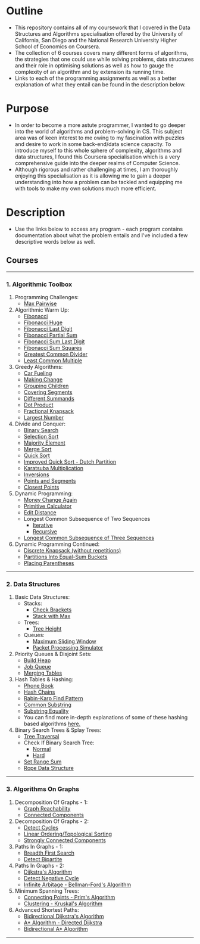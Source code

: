 # Outline
- This repository contains all of my coursework that I covered in the Data Structures and Algorithms specialisation offered by the University of California, San Diego and the National Research University Higher School of Economics on Coursera.
- The collection of 6 courses covers many different forms of algorithms, the strategies that one could use while solving problems, data structures and their role in optimising solutions as well as how to gauge the complexity of an algorithm and by extension its running time.
- Links to each of the programming assignments as well as a better explanation of what they entail can be found in the description below.

# Purpose
- In order to become a more astute programmer, I wanted to go deeper into the world of algorithms and problem-solving in CS. This subject area was of keen interest to me owing to my fascination with puzzles and desire to work in some back-end/data science capacity. To introduce myself to this whole sphere of complexity, algorithms and data structures, I found this Coursera specialisation which is a very comprehensive guide into the deeper realms of Computer Science.
- Although rigorous and rather challenging at times, I am thoroughly enjoying this specialisation as it is allowing me to gain a deeper understanding into how a problem can be tackled and equipping me with tools to make my own solutions much more efficient.

# Description
- Use the links below to access any program - each program contains documentation about what the problem entails and I've included a few descriptive words below as well.

## Courses
---
### 1. Algorithmic Toolbox
1. Programming Challenges:
    - [Max Pairwise](https://github.com/akashvshroff/DSA_Coursera_Specialisation/blob/master/Algorithmic_Toolbox/week1_assigment/max_pairwise.py)
2. Algorithmic Warm Up:
    - [Fibonacci](https://github.com/akashvshroff/DSA_Coursera_Specialisation/blob/master/Algorithmic_Toolbox/week2_assigment/fibonacci.py)
    - [Fibonacci Huge](https://github.com/akashvshroff/DSA_Coursera_Specialisation/blob/master/Algorithmic_Toolbox/week2_assigment/fibonacci_huge.py)
    - [Fibonacci Last Digit](https://github.com/akashvshroff/DSA_Coursera_Specialisation/blob/master/Algorithmic_Toolbox/week2_assigment/fibonacci_last_digit.py)
    - [Fibonacci Partial Sum](https://github.com/akashvshroff/DSA_Coursera_Specialisation/blob/master/Algorithmic_Toolbox/week2_assigment/fibonacci_partial_sum.py)
    - [Fibonacci Sum Last Digit](https://github.com/akashvshroff/DSA_Coursera_Specialisation/blob/master/Algorithmic_Toolbox/week2_assigment/fibonacci_sum_last_digit.py)
    - [Fibonacci Sum Squares](https://github.com/akashvshroff/DSA_Coursera_Specialisation/blob/master/Algorithmic_Toolbox/week2_assigment/fibonacci_sum_squares.py)
    - [Greatest Common Divider](https://github.com/akashvshroff/DSA_Coursera_Specialisation/blob/master/Algorithmic_Toolbox/week2_assigment/gcd.py)
    - [Least Common Multiple](https://github.com/akashvshroff/DSA_Coursera_Specialisation/blob/master/Algorithmic_Toolbox/week2_assigment/lcm.py)
3. Greedy Algorithms:
    - [Car Fueling](https://github.com/akashvshroff/DSA_Coursera_Specialisation/blob/master/Algorithmic_Toolbox/week3_assignment/car_fueling.py)
    - [Making Change](https://github.com/akashvshroff/DSA_Coursera_Specialisation/blob/master/Algorithmic_Toolbox/week3_assignment/change.py)
    - [Grouping Children](https://github.com/akashvshroff/DSA_Coursera_Specialisation/blob/master/Algorithmic_Toolbox/week3_assignment/children_grouping.py)
    - [Covering Segments](https://github.com/akashvshroff/DSA_Coursera_Specialisation/blob/master/Algorithmic_Toolbox/week3_assignment/covering_segments.py)
    - [Different Summands](https://github.com/akashvshroff/DSA_Coursera_Specialisation/blob/master/Algorithmic_Toolbox/week3_assignment/different_summands.py)
    - [Dot Product](https://github.com/akashvshroff/DSA_Coursera_Specialisation/blob/master/Algorithmic_Toolbox/week3_assignment/dot_product.py)
    - [Fractional Knapsack](https://github.com/akashvshroff/DSA_Coursera_Specialisation/blob/master/Algorithmic_Toolbox/week3_assignment/fractional_knapsack.py)
    - [Largest Number](https://github.com/akashvshroff/DSA_Coursera_Specialisation/blob/master/Algorithmic_Toolbox/week3_assignment/largest_number.py)
4. Divide and Conquer:
    - [Binary Search](https://github.com/akashvshroff/DSA_Coursera_Specialisation/blob/master/Algorithmic_Toolbox/week4_assignment/binary_search.py)
    - [Selection Sort](https://github.com/akashvshroff/DSA_Coursera_Specialisation/blob/master/Algorithmic_Toolbox/week4_assignment/selection_sort.py)
    - [Majority Element](https://github.com/akashvshroff/DSA_Coursera_Specialisation/blob/master/Algorithmic_Toolbox/week4_assignment/majority_element.py)
    - [Merge Sort](https://github.com/akashvshroff/DSA_Coursera_Specialisation/blob/master/Algorithmic_Toolbox/week4_assignment/merge_sort.py)
    - [Quick Sort](https://github.com/akashvshroff/DSA_Coursera_Specialisation/blob/master/Algorithmic_Toolbox/week4_assignment/quick_sort.py)
    - [Improved Quick Sort - Dutch Partition](https://github.com/akashvshroff/DSA_Coursera_Specialisation/blob/master/Algorithmic_Toolbox/week4_assignment/improved_quicksort.py)
    - [Karatsuba Multiplication](https://github.com/akashvshroff/DSA_Coursera_Specialisation/blob/master/Algorithmic_Toolbox/week4_assignment/karatsuba_multiplication.py)
    - [Inversions](https://github.com/akashvshroff/DSA_Coursera_Specialisation/blob/master/Algorithmic_Toolbox/week4_assignment/inversions.py)
    - [Points and Segments](https://github.com/akashvshroff/DSA_Coursera_Specialisation/blob/master/Algorithmic_Toolbox/week4_assignment/points_and_segments.py)
    - [Closest Points](https://github.com/akashvshroff/DSA_Coursera_Specialisation/blob/master/Algorithmic_Toolbox/week4_assignment/closest.py)
5. Dynamic Programming:
    - [Money Change Again](https://github.com/akashvshroff/DSA_Coursera_Specialisation/blob/master/Algorithmic_Toolbox/week5_assignment/making_change_dp.py)
    - [Primitive Calculator](https://github.com/akashvshroff/DSA_Coursera_Specialisation/blob/master/Algorithmic_Toolbox/week5_assignment/primitive_calculator.py)
    - [Edit Distance](https://github.com/akashvshroff/DSA_Coursera_Specialisation/blob/master/Algorithmic_Toolbox/week5_assignment/edit_distance.py)
    - Longest Common Subsequence of Two Sequences
        - [Iterative](https://github.com/akashvshroff/DSA_Coursera_Specialisation/blob/master/Algorithmic_Toolbox/week5_assignment/lcs2.py)
        - [Recursive](https://github.com/akashvshroff/DSA_Coursera_Specialisation/blob/master/Algorithmic_Toolbox/week5_assignment/lcs2_recursive.py)
    - [Longest Common Subsequence of Three Sequences](https://github.com/akashvshroff/DSA_Coursera_Specialisation/blob/master/Algorithmic_Toolbox/week5_assignment/lcs3.py)
6. Dynamic Programming Continued:
    - [Discrete Knapsack (without repetitions)](https://github.com/akashvshroff/DSA_Coursera_Specialisation/blob/master/Algorithmic_Toolbox/week6_assignment/knapsack.py)
    - [Partitions Into Equal-Sum Buckets](https://github.com/akashvshroff/DSA_Coursera_Specialisation/blob/master/Algorithmic_Toolbox/week6_assignment/partition_backtracking.py)
    - [Placing Parentheses](https://github.com/akashvshroff/DSA_Coursera_Specialisation/blob/master/Algorithmic_Toolbox/week6_assignment/placing_parentheses.py)

---
### 2. Data Structures
1. Basic Data Structures:
    - Stacks:
        - [Check Brackets](https://github.com/akashvshroff/DSA_Coursera_Specialisation/blob/master/Data_Structures/week1_assignment/check_brackets.py)
        - [Stack with Max](https://github.com/akashvshroff/DSA_Coursera_Specialisation/blob/master/Data_Structures/week1_assignment/stack_with_max.py)
    - Trees:
        - [Tree Height](https://github.com/akashvshroff/DSA_Coursera_Specialisation/blob/master/Data_Structures/week1_assignment/tree-height.py)
    - Queues:
        - [Maximum Sliding Window](https://github.com/akashvshroff/DSA_Coursera_Specialisation/blob/master/Data_Structures/week1_assignment/max_sliding_window.py)
        - [Packet Processing Simulator](https://github.com/akashvshroff/DSA_Coursera_Specialisation/blob/master/Data_Structures/week1_assignment/process_packages.py)
2. Priority Queues & Disjoint Sets:
    - [Build Heap](https://github.com/akashvshroff/DSA_Coursera_Specialisation/blob/master/Data_Structures/week3_assignment/build_heap.py)
    - [Job Queue](https://github.com/akashvshroff/DSA_Coursera_Specialisation/blob/master/Data_Structures/week3_assignment/job_queue.py)
    - [Merging Tables](https://github.com/akashvshroff/DSA_Coursera_Specialisation/blob/master/Data_Structures/week3_assignment/merging_tables.py)
3. Hash Tables & Hashing:
    - [Phone Book](https://github.com/akashvshroff/DSA_Coursera_Specialisation/blob/master/Data_Structures/week4_assignment/phone_book.py)
    - [Hash Chains](https://github.com/akashvshroff/DSA_Coursera_Specialisation/blob/master/Data_Structures/week4_assignment/hash_chains.py)
    - [Rabin-Karp Find Pattern](https://github.com/akashvshroff/DSA_Coursera_Specialisation/blob/master/Data_Structures/week4_assignment/rabin_karp_find_pattern.py)
    - [Common Substring](https://github.com/akashvshroff/DSA_Coursera_Specialisation/blob/master/Data_Structures/week4_assignment/common_substring.py)
    - [Substring Equality](https://github.com/akashvshroff/DSA_Coursera_Specialisation/blob/master/Data_Structures/week4_assignment/substring_equality.py)
    - You can find more in-depth explanations of some of these hashing based algorithms [here.](https://github.com/akashvshroff/Text_Based_Algorithms/tree/master/Hashing_Based)
4. Binary Search Trees & Splay Trees:
    - [Tree Traversal](https://github.com/akashvshroff/DSA_Coursera_Specialisation/blob/master/Data_Structures/week6_assignment/tree-orders.py)
    - Check If Binary Search Tree:
        - [Normal](https://github.com/akashvshroff/DSA_Coursera_Specialisation/blob/master/Data_Structures/week6_assignment/is_bst.py)
        - [Hard](https://github.com/akashvshroff/DSA_Coursera_Specialisation/blob/master/Data_Structures/week6_assignment/is_bst_hard.py)
    - [Set Range Sum](https://github.com/akashvshroff/DSA_Coursera_Specialisation/blob/master/Data_Structures/week6_assignment/set_range_sum.py)
    - [Rope Data Structure](https://github.com/akashvshroff/DSA_Coursera_Specialisation/blob/master/Data_Structures/week6_assignment/rope.py)

---
### 3. Algorithms On Graphs
1. Decomposition Of Graphs - 1:
    - [Graph Reachability](https://github.com/akashvshroff/DSA_Coursera_Specialisation/blob/master/Algorithms_on_Graphs/week1_assignment/reachability.py)
    - [Connected Components](https://github.com/akashvshroff/DSA_Coursera_Specialisation/blob/master/Algorithms_on_Graphs/week1_assignment/connected_components.py)
2. Decomposition Of Graphs - 2:
    - [Detect Cycles](https://github.com/akashvshroff/DSA_Coursera_Specialisation/blob/master/Algorithms_on_Graphs/week2_assignment/acyclicity.py)
    - [Linear Ordering/Topological Sorting](https://github.com/akashvshroff/DSA_Coursera_Specialisation/blob/master/Algorithms_on_Graphs/week2_assignment/toposort.py)
    - [Strongly Connected Components](https://github.com/akashvshroff/DSA_Coursera_Specialisation/blob/master/Algorithms_on_Graphs/week2_assignment/strongly_connected.py)
3. Paths In Graphs - 1:
    - [Breadth First Search](https://github.com/akashvshroff/DSA_Coursera_Specialisation/blob/master/Algorithms_on_Graphs/week3_assignment/bfs.py)
    - [Detect Bipartite](https://github.com/akashvshroff/DSA_Coursera_Specialisation/blob/master/Algorithms_on_Graphs/week3_assignment/bipartite.py)
4. Paths In Graphs - 2:
    - [Dijkstra's Algorithm](https://github.com/akashvshroff/DSA_Coursera_Specialisation/blob/master/Algorithms_on_Graphs/week4_assignment/dijkstra.py)
    - [Detect Negative Cycle](https://github.com/akashvshroff/DSA_Coursera_Specialisation/blob/master/Algorithms_on_Graphs/week4_assignment/negative_cycle.py)
    - [Infinite Arbitage - Bellman-Ford's Algorithm](https://github.com/akashvshroff/DSA_Coursera_Specialisation/blob/master/Algorithms_on_Graphs/week4_assignment/shortest_paths.py)
5. Minimum Spanning Trees:
    - [Connecting Points - Prim's Algorithm](https://github.com/akashvshroff/DSA_Coursera_Specialisation/blob/master/Algorithms_on_Graphs/week5_assignment/connecting_points.py)
    - [Clustering - Kruskal's Algorithm](https://github.com/akashvshroff/DSA_Coursera_Specialisation/blob/master/Algorithms_on_Graphs/week5_assignment/clustering.py)
6. Advanced Shortest Paths:
    - [Bidirectional Dijkstra's Algorithm](https://github.com/akashvshroff/DSA_Coursera_Specialisation/blob/master/Algorithms_on_Graphs/advanced_shortest_paths/bi_dijkstra.py3)
    - [A* Algorithm - Directed Dijkstra](https://github.com/akashvshroff/DSA_Coursera_Specialisation/blob/master/Algorithms_on_Graphs/advanced_shortest_paths/a_star.py3)
    - [Bidirectional A* Algorithm](https://github.com/akashvshroff/DSA_Coursera_Specialisation/blob/master/Algorithms_on_Graphs/advanced_shortest_paths/bi_astar.py3)

---